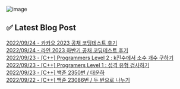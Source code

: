 ![image](https://user-images.githubusercontent.com/76645095/162124599-f9d701d6-e523-49c4-a6ce-193dc38f1026.png)

## ✅ Latest Blog Post

[2022/09/24 - 카카오 2023 공채 코딩테스트 후기](http://blog.naver.com/ds4ouj/222883145679) <br/>
[2022/09/24 - 라인 2023 하반기 공채 코딩테스트 후기](http://blog.naver.com/ds4ouj/222883142863) <br/>
[2022/09/23 - [C++] Programmers Level 2 : k진수에서 소수 개수 구하기](http://blog.naver.com/ds4ouj/222882272134) <br/>
[2022/09/23 - [C++] Programers Level 1 : 성격 유형 검사하기](http://blog.naver.com/ds4ouj/222882221150) <br/>
[2022/09/23 - [C++] 백준 2350번 / 대운하](http://blog.naver.com/ds4ouj/222882163528) <br/>
[2022/09/22 - [C++] 백준 23086번 / 두 반으로 나누기](http://blog.naver.com/ds4ouj/222881374907) <br/>
